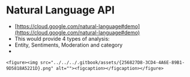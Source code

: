 # Natural Language API

* [https://cloud.google.com/natural-language#demo](https://cloud.google.com/natural-language#demo)
* This would provide 4 types of analysis:
* Entity, Sentiments, Moderation and category
*

    <figure><img src="../../../.gitbook/assets/{256827D8-3CD4-4A6E-89B1-9D5818A5221D}.png" alt=""><figcaption></figcaption></figure>

